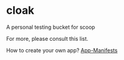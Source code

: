# cloak

A personal testing bucket for scoop

For more, please consult this list.

How to create your own app?
[App-Manifests](https://github.com/lukesampson/scoop/wiki/App-Manifests)

